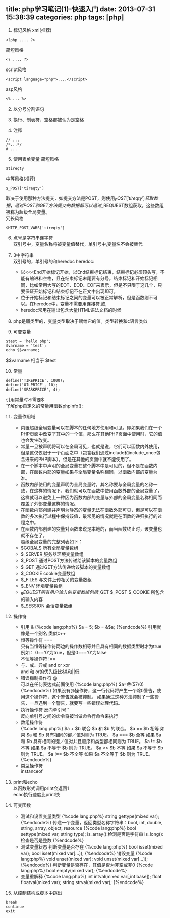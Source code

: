 title: php学习笔记(1)-快速入门
date: 2013-07-31 15:38:39
categories: php
tags: [php]
---
1. 标记风格
xml(推荐)
```
<?php .... ?>
```
简短风格
```
<? .... ?>
```
script风格
```
<script language="php">....</script>
```
asp风格
```
<% ... %>
```
<!-- more -->
2. 以分号分割语句

3. 换行、制表符、空格都被认为是空格

4. 注释 
```
// ...    
/*...*/  
# ...
```

5. 使用表单变量
简短风格
```
$tireqty
```
中等风格(推荐)
```
$_POST['tireqty']
```
取决于使用那种方法提交，如提交方法是POST，则使用$_POST['tireqty']获取数据，通过POST和GET方法提交的数据都可以通过$_REQUEST数组获取。这些数组被称为超级全局变量。  
冗长风格
```
$HTTP_POST_VARS['tireqty']
```

6. 点号是字符串连字符  
双引号中，变量名称将被变量值替代，单引号中,变量名不会被替代

7. 3中字符串  
双引号的，单引号的和heredoc
heredoc:
	* 以<<<End开始标记开始，以End结束标记结束，结束标记必须顶头写，不能有缩进和空格，且在结束标记末尾要有分号。结束标记和开始标记相同，比如常用大写的EOT、EOD、EOF来表示，但是不只限于这几个，只要保证开始标记和结束标记不在正文中出现即可。
	* 位于开始标记和结束标记之间的变量可以被正常解析，但是函数则不可以。在heredoc中，变量不需要用连接符.或,
	* heredoc常用在输出包含大量HTML语法文档的时候

8. php是弱类型的，变量类型取决于赋给它的值。类型转换和c语言类似

9. 可变变量
```
$test = 'hello php';
$varname = 'test';
echo $$varname;
```
$$varname 相当于 $test

10. 常量
```
define('TIREPRICE', 1000);
define('OILPRICE', 10);
define('SPARKPRICE', 4);
```
引用常量时不需要$  
了解php自定义的常量用函数phpinfo();

11. 变量作用域
	* 内置超级全局变量可以在脚本的任何地方使用和可见。即如果我们在一个PHP页面中改变了其中的一个值，那么在其他PHP页面中使用时，它的值也会发生改变。
	* 常量一旦被声明将可以在全局可见，也就是说，它们可以函数内外使用，但是这仅仅限于一个页面之中（包含我们通过include和include_once包含进来的PHP脚本），但是在其他的页面中就不能使用了。 
	* 在一个脚本中声明的全局变量在整个脚本中是可见的，但不是在函数内部，在函数内部的变量如果与全局变量名称相同，以函数内部的变量为准。 
	* 函数内部使用的变量声明为全局变量时，其名称要与全局变量的名称一致，在这样的情况下，我们就可以在函数中使用函数外部的全局变量了，这样就可以避免上一种因为函数内部的变量与外部的全局变量名称相同而覆盖了外部变量这样的情况。 
	* 在函数内部创建并声明为静态的变量无法在函数外部可见，但是可以在函数的多次执行过程中保持该值，最常见的情况就是在函数的递归执行的过程之中。 
	* 在函数内部创建的变量对函数来说是本地的，而当函数终止时，该变量也就不存在了。   
超级全局变量的完整列表如下：
	* $GOBALS 所有全局变量数组
	* $_SERVER 服务器环境变量数组
	* $_POST 通过POST方法传递给该脚本的变量数组
	* $_GET 通过GET方法传递给该脚本的变量数组
	* $_COOKIE cookie变量数组
	* $_FILES 与文件上传相关的变量数组
	* $_ENV 环境变量数组
	* $_REQUEST 所有用户输入的变量数组包括$_GET $_POST $_COOKIE 所包含的输入内容
	* $_SESSION 会话变量数组 

12. 操作符
	* 引用 &
{%code lang:php%}
$a = 5;
$b = &$a;
{%endcode%}
	引用就像是一个别名 类似c++ 
	* 恒等操作符 ===  
	只有当恒等操作符两边的操作数相等并且具有相同的数据类型时才为true  
	例如： 0=='0'为true，但是0==='0'为false  
	不恒等操作符 !==
	* 与、或、异或 and or xor  
	and 和 or的优先级比&&和||低
	* 错误抑制操作符 @  
	可以在任何表达式前面使用
{%code lang:php%}
$a=@(57/0)
{%endcode%}
	如果没有@操作符，这一行代码将产生一个除0警告，使用这个操作符，这个警告就会被抑制。
	如果通过这种方法抑制了一些警告，一旦遇到一个警告，就要写一些错误处理代码。
	* 执行操作符 反向单引号``  
	反向单引号之间的命令将被当做命令行命令来执行
	* 数组操作符  
{%code lang:php%}
$a + $b 	联合 	$a 和 $b 的联合。
$a == $b 	相等 	如果 $a 和 $b 具有相同的键／值对则为 TRUE。
$a === $b 	全等 	如果 $a 和 $b 具有相同的键／值对并且顺序和类型都相同则为 TRUE。
$a != $b 	不等 	如果 $a 不等于 $b 则为 TRUE。
$a <> $b 	不等 	如果 $a 不等于 $b 则为 TRUE。
$a !== $b 	不全等 	如果 $a 不全等于 $b 则为 TRUE。
{%endcode%}
	* 类型操作符  
	instanceof

13. print和echo  
以函数形式调用print会返回1  
echo执行速度比print快 

14. 可变函数  
	* 测试和设置变量类型
{%code lang:php%}
string gettype(mixed var);
{%endcode%}
	传递一个变量，返回类型名称字符串：bool, int, double, string, array, object, resource
{%code lang:php%}
bool settype(mixed var, string type);
is_array():检测是否是字符串
is_long():检查是否是整数
{%endcode%}
	* 测试变量状态
	判断变量是否存在
{%code lang:php%}
bool isset(mixed var);
bool isset(mixed var[...]);
{%endcode%}
	销毁变量
{%code lang:php%}
void unset(mixed var);
void unset(mixed var[...]);
{%endcode%}
	判断变量是否存在，其值是否为非空或非0
{%code lang:php%}
bool empty(mixed var);
{%endcode%}
	* 变量重解释
{%code lang:php%}
int intval(mixed var[,int base]);
float floatval(mixed var);
string strval(mixed var);
{%endcode%}

15. 从控制结构或脚本中跳出
```
break
continue
exit
```
